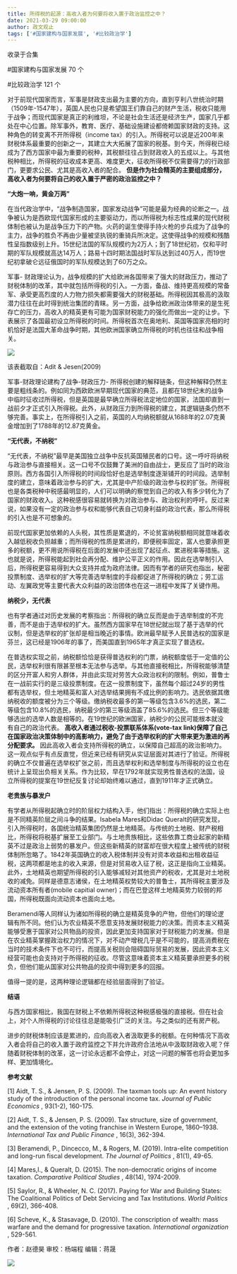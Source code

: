 ```yaml
---
title: 所得税的起源：高收入者为何要将收入置于政治监控之中？
date: 2021-03-29 09:00:00
author: 政文观止
tags: ['#国家建构与国家发展', '#比较政治学']
---
```



收录于合集

#国家建构与国家发展 70 个

#比较政治学 121 个

对于前现代国家而言，军事是财政支出最为主要的方向，直到亨利八世统治时期（1509年-1547年），英国人民也只是希望国王们靠自己的财产生活，税收只能用于战争；而现代国家是真正的利维坦，不论是社会生活还是经济生产，国家几乎都处在中心位置。除军事外，教育、医疗、基础设施建设都倚赖国家财政的支持。这种角色的转变离不开所得税（income
tax）的引入。所得税可以说是近200年来财税体系最重要的创新之一，其建立大大拓展了国家的税基。到今天，所得税已经成为了西方国家中最为重要的税种，其税额往往占到财政收入的五成以上。与其他税种相比，所得税的征收成本更高、难度更大，征收所得税不仅需要得力的行政部门，更要求公民、尤其是高收入者的配合。
**但是作为社会精英的主要组成部分，高收入者为何要将自己的收入置于严密的政治监控之中？**

  

 **“大炮一响，黄金万两”**

在当代政治学中，“战争制造国家，国家发动战争”可能是最为经典的论断之一。战争被认为是西欧现代国家形成的主要驱动力，而以所得税为标志性成果的现代财税体制也被认为是战争压力下的产物。火药的诞生使得手持火枪的步兵成为了战争的主力，战争的胜负不再由少量被坚执锐的重骑兵所决定。这使得战争的规模和残酷性呈指数级别上升。15世纪法国的军队规模约为2万人；到了18世纪初，仅和平时期的军队规模就高达14万人；路易十四时期法国战时军队达到过40万人，而19世纪初拿破仑远征俄国时的军队规模达到了60万之众。

  

军事-
财政理论认为，战争规模的扩大给欧洲各国带来了强大的财政压力，推动了财税体制的改革，其中就包括所得税的引入。一方面，备战、维持更高规模的常备军、承受更高烈度的人力物力损失都需要强大的财税基础。所得税因其极高的汲取潜力往往在此时得到统治集团的青睐。另一方面，战争给欧洲政治体带来的是生死存亡的压力，高收入的精英更有可能为国家财税能力的强化而做出一定的让步。下表展示了各国最初设立所得税的时间。所得税首次在奥地利、英国等国家亮相的时机恰好是法国大革命战争时期，其他欧洲国家确立所得税的时机也往往和战争相关。

![](/images/147/2.png)

该表截取自：Adit & Jesen(2009)

  

军事-财政理论建构了战争-财政压力-
所得税创建的解释链条，但这种解释仍然主要是粗线条的。例如同为西欧欧洲早期现代国家的典范，且都在18世纪末的战争中临时征收过所得税，但是英国是最早确立所得税法定地位的国家，法国却直到一战前夕才正式引入所得税。此外，从财政压力到所得税的建立，其逻辑链条仍然不够完善。事实上，在所得税引入之前，英国的人均纳税额就从1688年的2.07克黄金增加到了1788年的12.87克黄金。

  

 **“无代表，不纳税”**  

“无代表，不纳税”最早是美国独立战争中反抗英国殖民者的口号。这一呼吁将纳税与政治参与直接相关。这一口号不仅鼓舞了美洲的自由战士，更反应了当时的政治原则。西方各国引入所得税的时间段恰好也是选举制度逐渐铺开的时间段。选举制度的建立，意味着政治参与的扩大，尤其是中产阶级的政治参与权的扩张。所得税也是各类税种中税感最明显的，人们可以明确的察觉到自己的收入有多少转化为了国家的财政收入。这种税感很容易就转换为对政治参与、政治权利的呼吁。反过来说，如果没有一定的政治参与权和能够代表自己切身利益的政治代表，那么所得税的引入也是不可想象的。

  

前现代国家更加依赖的人头税，其性质是累退的，不论贫富纳税额相同就意味着收入越低税收负担越重；而所得税的性质是累进的，即便税率固定，富人也要承担更多的税额，更不用说所得税在后面的发展中还出现了起征点、累进税率等措施。这也就是说，所得税能起到社会再分配、维护公平正义的作用。因此在选举制引入后，所得税更容易得到大众支持并成为政府法律。因而有学者的研究也指出，秘密投票制度、选举权的扩大等完善选举制度的手段都促进了所得税的确立；劳工运动、左翼政党等主要代表大众利益的政治团体也在这一进程中发挥了关键作用。

  

 **纳税少，无代表**

也有学者通过对历史发展的考察指出：所得税的确立反而是由于选举制度的不完善，而不是由于选举权的扩大。虽然西方国家早在18世纪就出现了基于选举的代议制，但是选举权的扩张却是相当晚近的事情。欧洲最早赋予人民普选权的国家是芬兰，这已经是1906年的事了，而美国直到1965年才真正实现了普选权。

  

在普选权实现之前，纳税额恰恰是获得普选权利的门票，纳税额度低于一定值的公民，选举权利很有限甚至根本无法参与选举。与其他直接税相比，所得税能够清楚的区分开富人和穷人群体，并由此实现对劳苦大众政治权利的限制。例如，普鲁士在一战前实行的是三级投票制度。在这一投票制度下，虽然每个超过24岁的男性都有选举权，但土地精英和富人对选举结果拥有不成比例的影响力。选民依据其缴纳税收的额度被分为三个等级。缴纳税收最多的第一等级包含3.6%的选民，第二等级包含10.8%的选民，纳税最少的第三等级涵盖了85.6%的选民。但三个等级能够选出的选举人数是相等的。在19世纪的欧洲国家，纳税少的公民可能根本就没有自己的政治代表。
**高收入者通过税收-投票联系体系(vote-tax
link)保障了自己在国家政治决策体制中的高影响力，避免了由于选举权利的扩大带来更为激进的再分配要求。**
因此高收入者会支持所得税的确立，以保障自己超高的政治影响力。这一观点似乎有点反直觉，但近来已经有研究从实证层面对其进行了验证。所得税的确立不仅普遍在选举权扩张之前，而且选举权利和选举制度与所得税的设立也在统计上呈现出负相关关系。作为比较，早在1792年就实现男性普选权的法国，设立所得税的提案在19世纪反复讨论却始终难以通过，直到1911年才正式确立。

  

 **老贵族与暴发户**

有学者从所得税起确立时的阶层权力结构入手，他们指出：所得税的确立实际上也是不同精英阶层之间斗争的结果。Isabela Mares和Didac
Queralt的研究发现，引入所得税时，各国统治精英集团仍然是土地精英。与传统的土地税、财产税相比，所得税将税基扩展至工业部门。与土地贵族相比，这些依靠工商业起家的新精英不过是政治上弱势的暴发户。但这些新精英的财富却在很大程度上被传统的财税体制所忽略了。1842年英国确立的收入税体制并没有对资本收益和出租收益征税，这两项都是地主的收入来源，但是对贸易收入征了税，这正是指向工业精英。此外，土地精英也期望所得税的引入能够减轻对其他资产的税收，尤其是对土地税收的减免。同样是德意志诸侯，在土地精英权势较大的普鲁士，其所得税主要涉及流动资本所有者(mobile
capitial owner)；而在巴登这样土地精英势力较弱的邦国，所得税既面向流动资本也面向土地。

  

Beramendi等人同样认为诸如所得税的确立是精英竞争的产物，但他们的理论逻辑有所不同。他们认为农业精英不愿意支持发展财税能力的决策。而资本主义精英能够受惠于国家对公共物品的投资，因此更加支持国家对于财税能力的发展。但是在农业精英掌握政治权力的情况下，对不动产增税几乎是不可能的，提高消费税在当时的技术条件下也不可行，而提高关税则会阻碍国际贸易的发展，因此资本主义经营可能也会支持对于所得税的征收。尽管这意味着资本主义精英要承担更多的税负，但他们能从国家对公共物品的投资中得到更多的回报。

  

值得一提的是，这两种理论逻辑都在经验层面得到了验证。

  

 **结语**

与西方国家相比，我国在财税上不依赖所得税这种税感极强的直接税。但在社会上，对个人所得税的讨论往往总是能吸引广泛的关注。与之类似的还有房产税。

  

进步的财税体制应该是累进的，应向高收入者汲取更多的税额。在何种情况下高收入者会将自己的收入置于政府监控之下并允许政府合法地从中汲取财政收入呢？伴随着财税体制的改革，这一讨论永远都不会停止，对这一问题的解答也将会更加多样、更加情境化。

  

 **参考文献**

[1] Aidt, T. S., & Jensen, P. S. (2009). The taxman tools up: An event history
study of the introduction of the personal income tax. _Journal of Public
Economics_ , 93(1-2), 160-175.

  

[2] Aidt, T. S., & Jensen, P. S. (2009). Tax structure, size of government,
and the extension of the voting franchise in Western Europe, 1860–1938.
_International Tax and Public Finance_ , 16(3), 362-394.

  

[3] Beramendi, P., Dincecco, M., & Rogers, M. (2019). Intra-elite competition
and long-run fiscal development. _The Journal of Politics_ , 81(1), 49-65.

  

[4] Mares,I., & Queralt, D. (2015). The non-democratic origins of income
taxation. _Comparative Political Studies_ , 48(14), 1974-2009.

  

[5] Saylor, R., & Wheeler, N. C. (2017). Paying for War and Building States:
The Coalitional Politics of Debt Servicing and Tax Institutions. _World
Politics_ , 69(2), 366-408.

  

[6] Scheve, K., & Stasavage, D. (2010). The conscription of wealth: mass
warfare and the demand for progressive taxation. _International organization_
, 529-561.

作者：赵德昊 审校：杨端程 编辑：蒋晟

  

![](/images/147/3.jpeg)

  

